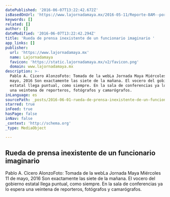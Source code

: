 ```yaml
---
datePublished: '2016-06-07T13:22:42.672Z'
isBasedOnUrl: 'https://www.lajornadamaya.mx/2016-05-11/Reporte-8AM--por-Pablo-A--CIcero'
keywords: []
related: []
author: []
dateModified: '2016-06-07T13:22:42.294Z'
title: 'Rueda de prensa inexistente de un funcionario imaginario '
app_links: []
publisher:
  url: 'https://www.lajornadamaya.mx'
  name: Lajornadamaya
  favicon: 'https://static.lajornadamaya.mx/v2/favicon.png'
  domain: www.lajornadamaya.mx
description: >-
  Pablo A. Cicero AlonzoFoto: Tomada de la webLa Jornada Maya Miércoles 11 de
  mayo, 2016 Son exactamente las siete de la mañana. El vocero del gobierno
  estatal llega puntual, como siempre. En la sala de conferencias ya lo espera
  una veintena de reporteros, fotógrafos y camarógrafos.
inLanguage: es
sourcePath: _posts/2016-06-01-rueda-de-prensa-inexistente-de-un-funcionario-imaginario.md
starred: true
inFeed: true
hasPage: false
inNav: false
_context: 'http://schema.org'
_type: MediaObject

---
```

<article style=""><h1>Rueda de prensa inexistente de un funcionario imaginario </h1><p>Pablo A. Cicero AlonzoFoto: Tomada de la webLa Jornada Maya Miércoles 11 de mayo, 2016 Son exactamente las siete de la mañana. El vocero del gobierno estatal llega puntual, como siempre. En la sala de conferencias ya lo espera una veintena de reporteros, fotógrafos y camarógrafos.</p></article>